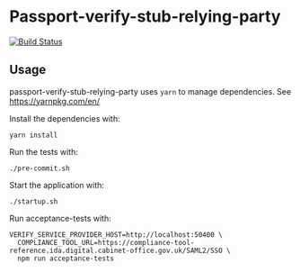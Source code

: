 Passport-verify-stub-relying-party
==================================

[![Build Status](https://travis-ci.org/alphagov/passport-verify-stub-relying-party.svg?branch=master)](https://travis-ci.org/alphagov/passport-verify-stub-relying-party)

Usage
-----

passport-verify-stub-relying-party uses `yarn` to manage dependencies. See https://yarnpkg.com/en/

Install the dependencies with:

```
yarn install
```

Run the tests with:

```
./pre-commit.sh
```

Start the application with:

```
./startup.sh
```

Run acceptance-tests with:

```
VERIFY_SERVICE_PROVIDER_HOST=http://localhost:50400 \
  COMPLIANCE_TOOL_URL=https://compliance-tool-reference.ida.digital.cabinet-office.gov.uk/SAML2/SSO \
  npm run acceptance-tests
```
